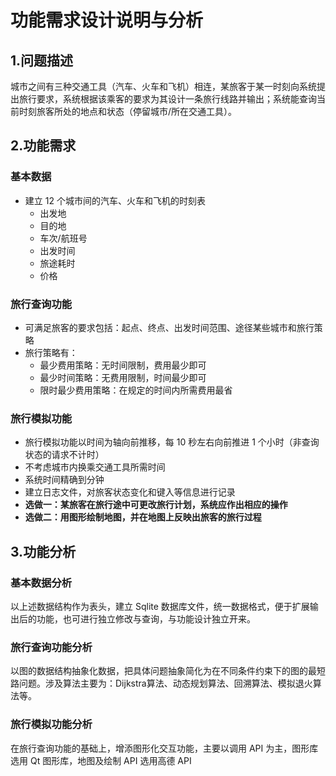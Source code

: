 # 功能需求设计说明与分析

## 1.问题描述

城市之间有三种交通工具（汽车、火车和飞机）相连，某旅客于某一时刻向系统提出旅行要求，系统根据该乘客的要求为其设计一条旅行线路并输出；系统能查询当前时刻旅客所处的地点和状态（停留城市/所在交通工具）。

## 2.功能需求

### 基本数据

* 建立 12 个城市间的汽车、火车和飞机的时刻表
    - 出发地
    - 目的地
    - 车次/航班号
    - 出发时间
    - 旅途耗时
    - 价格

### 旅行查询功能
    
* 可满足旅客的要求包括：起点、终点、出发时间范围、途径某些城市和旅行策略
* 旅行策略有：
    - 最少费用策略：无时间限制，费用最少即可
    - 最少时间策略：无费用限制，时间最少即可
    - 限时最少费用策略：在规定的时间内所需费用最省

### 旅行模拟功能
    
* 旅行模拟功能以时间为轴向前推移，每 10 秒左右向前推进 1 个小时（非查询状态的请求不计时）
* 不考虑城市内换乘交通工具所需时间
* 系统时间精确到分钟
* 建立日志文件，对旅客状态变化和键入等信息进行记录
* **选做一：某旅客在旅行途中可更改旅行计划，系统应作出相应的操作**
* **选做二：用图形绘制地图，并在地图上反映出旅客的旅行过程**

## 3.功能分析

### 基本数据分析

以上述数据结构作为表头，建立 Sqlite 数据库文件，统一数据格式，便于扩展输出后的功能，也可进行独立修改与查询，与功能设计独立开来。

### 旅行查询功能分析

以图的数据结构抽象化数据，把具体问题抽象简化为在不同条件约束下的图的最短路问题。涉及算法主要为：Dijkstra算法、动态规划算法、回溯算法、模拟退火算法等。

### 旅行模拟功能分析

在旅行查询功能的基础上，增添图形化交互功能，主要以调用 API 为主，图形库选用 Qt 图形库，地图及绘制 API 选用高德 API

